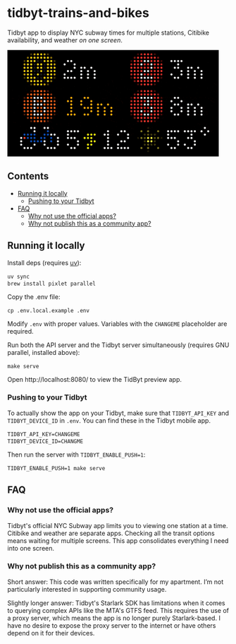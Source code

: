 # tidbyt-trains-and-bikes

Tidbyt app to display NYC subway times for multiple stations, Citibike availability, and weather _on one screen_.

![Screenshot](./assets/screenshot.gif)

## Contents

<!-- START doctoc generated TOC please keep comment here to allow auto update -->
<!-- DON'T EDIT THIS SECTION, INSTEAD RE-RUN doctoc TO UPDATE -->

- [Running it locally](#running-it-locally)
  - [Pushing to your Tidbyt](#pushing-to-your-tidbyt)
- [FAQ](#faq)
  - [Why not use the official apps?](#why-not-use-the-official-apps)
  - [Why not publish this as a community app?](#why-not-publish-this-as-a-community-app)

<!-- END doctoc generated TOC please keep comment here to allow auto update -->

## Running it locally

Install deps (requires [uv](https://docs.astral.sh/uv/getting-started/installation/)):

```
uv sync
brew install pixlet parallel
```

Copy the .env file:

```
cp .env.local.example .env
```

Modify `.env` with proper values. Variables with the `CHANGEME` placeholder are required.

Run both the API server and the Tidbyt server simultaneously (requires GNU parallel, installed above):

```
make serve
```

Open http://localhost:8080/ to view the TidByt preview app.

### Pushing to your Tidbyt

To actually show the app on your Tidbyt, make sure that `TIDBYT_API_KEY` and `TIDBYT_DEVICE_ID` in `.env`.
You can find these in the Tidbyt mobile app.

```
TIDBYT_API_KEY=CHANGEME
TIDBYT_DEVICE_ID=CHANGME
```

Then run the server with `TIDBYT_ENABLE_PUSH=1`:

```
TIDBYT_ENABLE_PUSH=1 make serve
```

## FAQ

### Why not use the official apps?

Tidbyt's official NYC Subway app limits you to viewing one station at a time. Citibike and weather are separate apps.
Checking all the transit options means waiting for multiple screens. This app consolidates everything I need
into one screen.

### Why not publish this as a community app?

Short answer: This code was written specifically for my apartment. I’m not particularly interested in supporting community usage.

Slightly longer answer: Tidbyt's Starlark SDK has limitations when it comes to querying complex APIs like the MTA's GTFS feed. This requires the use of a proxy server, which means the app is no longer purely Starlark-based. I have no desire to expose the proxy server to the internet or have others depend on it for their devices.
